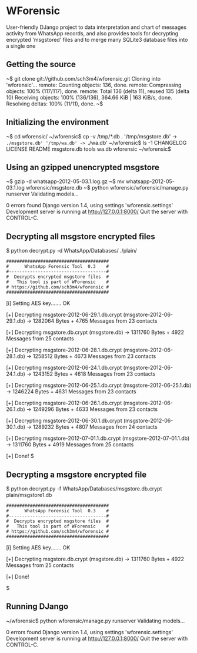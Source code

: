 # WForensic

User-friendly DJango project to data interpretation and chart of messages activity from WhatsApp records, and also provides tools for decrypting encrypted 'msgstored' files and to merge many SQLite3 database files into a single one



## Getting the source

~$ git clone git://github.com/sch3m4/wforensic.git
Cloning into 'wforensic'...
remote: Counting objects: 136, done.
remote: Compressing objects: 100% (117/117), done.
remote: Total 136 (delta 11), reused 135 (delta 10)
Receiving objects: 100% (136/136), 364.66 KiB | 163 KiB/s, done.
Resolving deltas: 100% (11/11), done.
~$

## Initializing the environment

~$ cd wforensic/
~/wforensic$ cp -v /tmp/*.db .
'/tmp/msgstore.db' -> `./msgstore.db'
'/tmp/wa.db' -> `./wa.db'
~/wforensic$ ls -1
CHANGELOG
LICENSE
README
msgstore.db
tools
wa.db
wforensic
~/wforensic$

##  Using an gzipped unencrypted msgstore

~$ gzip -d whatsapp-2012-05-03.1.log.gz
~$ mv whatsapp-2012-05-03.1.log wforensic/msgstore.db
~$ python wforensic/wforensic/manage.py runserver
Validating models...

0 errors found
Django version 1.4, using settings 'wforensic.settings'
Development server is running at http://127.0.0.1:8000/
Quit the server with CONTROL-C.

## Decrypting all msgstore encrypted files

 $ python decrypt.py -d WhatsApp/Databases/ ./plain/
 
    #######################################
    #      WhatsApp Forensic Tool  0.3    #
    #-------------------------------------#
    #  Decrypts encrypted msgstore files  #
    #   This tool is part of WForensic    #
    # https://github.com/sch3m4/wforensic #
    #######################################
    
 [i] Setting AES key....... OK
 
 [+] Decrypting msgstore-2012-06-29.1.db.crypt (msgstore-2012-06-29.1.db) -> 1282064 Bytes 
  	 + 4765 Messages from 23 contacts 
 	
 [+] Decrypting msgstore.db.crypt (msgstore.db) -> 1311760 Bytes 
 	 + 4922 Messages from 25 contacts 
 	
 [+] Decrypting msgstore-2012-06-28.1.db.crypt (msgstore-2012-06-28.1.db) -> 1258512 Bytes 
	 + 4673 Messages from 23 contacts 
 
 [+] Decrypting msgstore-2012-06-24.1.db.crypt (msgstore-2012-06-24.1.db) -> 1243152 Bytes 
	 + 4618 Messages from 23 contacts 
 	
 [+] Decrypting msgstore-2012-06-25.1.db.crypt (msgstore-2012-06-25.1.db) -> 1246224 Bytes 
	 + 4631 Messages from 23 contacts 
 	
 [+] Decrypting msgstore-2012-06-26.1.db.crypt (msgstore-2012-06-26.1.db) -> 1249296 Bytes 
	 + 4633 Messages from 23 contacts 
	
  [+] Decrypting msgstore-2012-06-30.1.db.crypt (msgstore-2012-06-30.1.db) -> 1289232 Bytes 
	 + 4807 Messages from 24 contacts 
 	
 [+] Decrypting msgstore-2012-07-01.1.db.crypt (msgstore-2012-07-01.1.db) -> 1311760 Bytes 
	+ 4919 Messages from 25 contacts 
  
 [+] Done!
 $

## Decrypting a msgstore encrypted file

$ python decrypt.py -f WhatsApp/Databases/msgstore.db.crypt plain/msgstore1.db

    #######################################
    #      WhatsApp Forensic Tool  0.3    #
    #-------------------------------------#
    #  Decrypts encrypted msgstore files  #
    #   This tool is part of WForensic    #
    # https://github.com/sch3m4/wforensic #
    #######################################
    
[i] Setting AES key....... OK

[+] Decrypting msgstore.db.crypt (msgstore.db) -> 1311760 Bytes 
	+ 4922 Messages from 25 contacts 

[+] Done!

$

## Running DJango

~/wforensic$ python wforensic/manage.py runserver
Validating models...

0 errors found
Django version 1.4, using settings 'wforensic.settings'
Development server is running at http://127.0.0.1:8000/
Quit the server with CONTROL-C.


